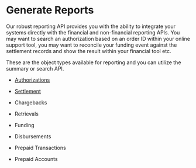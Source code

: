 # Generate Reports

Our robust reporting API provides you with the ability to integrate your systems directly with the financial and non-financial reporting APIs.  You may want to search an authorization based on an order ID within your online support tool, you may want to reconcile your funding event against the settlement records and show the result within your financial tool etc.

These are the object types available for reporting and you can utilize the summary or search API.

- [Authorizations](?path=docs/Examples/authorizations.md)
- [Settlement](?path=docs/Examples/settlements.md)

- Chargebacks
- Retrievals
- Funding
- Disbursements
- Prepaid Transactions
- Prepaid Accounts
